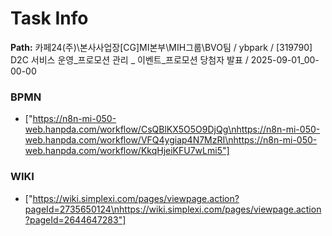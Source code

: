 # Task Info

**Path:** 카페24(주)\본사사업장\[CG]MI본부\MIH그룹\BVO팀 / ybpark / [319790] D2C 서비스 운영_프로모션 관리 _ 이벤트_프로모션 당첨자 발표 / 2025-09-01_00-00-00

### BPMN
- ["https://n8n-mi-050-web.hanpda.com/workflow/CsQBlKX5O5O9DjQg\nhttps://n8n-mi-050-web.hanpda.com/workflow/VFQ4ygiap4N7MzRI\nhttps://n8n-mi-050-web.hanpda.com/workflow/KkqHjeiKFU7wLmi5"]

### WIKI
- ["https://wiki.simplexi.com/pages/viewpage.action?pageId=2735650124\nhttps://wiki.simplexi.com/pages/viewpage.action?pageId=2644647283"]

